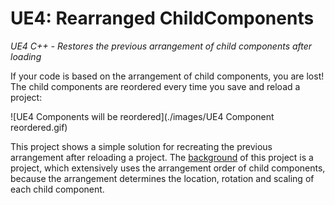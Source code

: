 # UE4: Rearranged ChildComponents
*UE4 C++ - Restores the previous arrangement of child components after loading*

If your code is based on the arrangement of child components, you are lost! The child components are reordered every time you save and reload a project:

![UE4 Components will be reordered](./images/UE4 Component reordered.gif)

This project shows a simple solution for recreating the previous arrangement after reloading a project. The [background](BACKGROUND.md) of this project is a project, which extensively uses the arrangement order of child components, because the arrangement determines the location, rotation and scaling of each child component.

